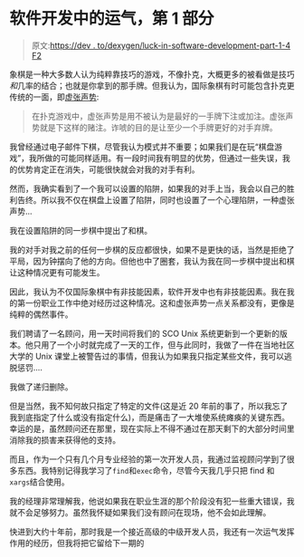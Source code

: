 # 软件开发中的运气，第 1 部分

> 原文:[https://dev . to/dexygen/luck-in-software-development-part-1-4 F2](https://dev.to/dexygen/luck-in-software-development-part-1-4f2)

象棋是一种大多数人认为纯粹靠技巧的游戏，不像扑克，大概更多的被看做是技巧*和*几率的结合；也就是你拿到的那手牌。但我认为，国际象棋有时可能包含扑克更传统的一面，即[虚张声势](https://en.wikipedia.org/wiki/Bluff_(poker)):

> 在扑克游戏中，虚张声势是用不被认为是最好的一手牌下注或加注。虚张声势就是下这样的赌注。诈唬的目的是让至少一个手牌更好的对手弃牌。

我曾经通过电子邮件下棋，尽管我认为模式并不重要；如果我们是在玩“棋盘游戏”，我所做的可能同样适用。有一段时间我有明显的优势，但通过一些失误，我的优势肯定正在消失，可能很快就会对我的对手有利。

然而，我确实看到了一个我可以设置的陷阱，如果我的对手上当，我会以自己的胜利告终。所以我不仅在棋盘上设置了陷阱，同时也设置了一个心理陷阱，一种虚张声势...

我在设置陷阱的同一步棋中提出了和棋。

我的对手对我之前的任何一步棋的反应都很快，如果不是更快的话，当然是拒绝了平局，因为钟摆向了他的方向。但他也中了圈套，我认为我在同一步棋中提出和棋让这种情况更有可能发生。

因此，我认为不仅国际象棋中有非技能因素，软件开发中也有非技能因素。我在我的第一份职业工作中绝对经历过这种情况。这和虚张声势一点关系都没有，更像是纯粹的偶然事件。

我们聘请了一名顾问，用一天时间将我们的 SCO Unix 系统更新到一个更新的版本。他只用了一个小时就完成了一天的工作，但与此同时，我做了一件在当地社区大学的 Unix 课堂上被警告过的事情，但我认为如果我只指定某些文件，我可以逃脱惩罚....

我做了递归删除。

但是当然，我不知何故只指定了特定的文件(这是近 20 年前的事了，所以我忘了我到底指定了什么或没有指定什么)，而是痛击了一大堆使系统瘫痪的关键东西。幸运的是，虽然顾问还在那里，现在实际上不得不通过在那天剩下的大部分时间里消除我的损害来获得他的支持。

而且，作为一个只有几个月专业经验的第一次开发人员，我通过监视顾问学到了很多东西。我特别记得我学习了`find`和`exec`命令，尽管今天我几乎只把 find 和`xargs`结合使用。

我的经理非常理解我，他说如果我在职业生涯的那个阶段没有犯一些重大错误，我就不会足够努力。虽然我怀疑如果我们没有顾问在现场，他不会如此理解。

快进到大约十年前，那时我是一个接近高级的中级开发人员，我还有一次运气发挥作用的经历，但我将把它留给下一期的